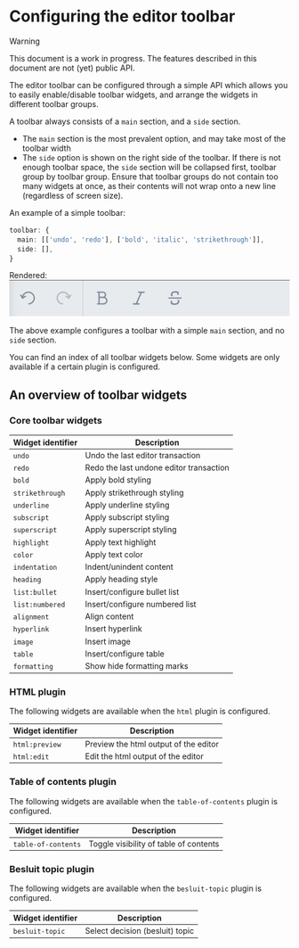 # Configuring the editor toolbar
> [!WARNING]
>This document is a work in progress. 
>The features described in this document are not (yet) public API.

The editor toolbar can be configured through a simple API which allows you to easily enable/disable toolbar widgets, and arrange the widgets in different toolbar groups.

A toolbar always consists of a `main` section, and a `side` section.
- The `main` section is the most prevalent option, and may take most of the toolbar width
- The `side` option is shown on the right side of the toolbar. If there is not enough toolbar space, the `side` section will be collapsed first, toolbar group by toolbar group. Ensure that toolbar groups do not contain too many widgets at once, as their contents will not wrap onto a new line (regardless of screen size).

An example of a simple toolbar:
```ts
toolbar: {
  main: [['undo', 'redo'], ['bold', 'italic', 'strikethrough']],
  side: [],
}
```

Rendered:
![alt text](/docs/images/example-toolbar_simple.png)

The above example configures a toolbar with a simple `main` section, and no `side` section.

You can find an index of all toolbar widgets below.
Some widgets are only available if a certain plugin is configured.

## An overview of toolbar widgets

### Core toolbar widgets

| Widget identifier | Description                             |
| ----------------- | --------------------------------------- |
| `undo`            | Undo the last editor transaction        |
| `redo`            | Redo the last undone editor transaction |
| `bold`            | Apply bold styling                      |
| `strikethrough`   | Apply strikethrough styling             |
| `underline`       | Apply underline styling                 |
| `subscript`       | Apply subscript styling                 |
| `superscript`     | Apply superscript styling               |
| `highlight`       | Apply text highlight                    |
| `color`           | Apply text color                        |
| `indentation`     | Indent/unindent content                 |
| `heading`         | Apply heading style                     |
| `list:bullet`     | Insert/configure bullet list            |
| `list:numbered`   | Insert/configure numbered list          |
| `alignment`       | Align content                           |
| `hyperlink`       | Insert hyperlink                        |
| `image`           | Insert image                            |
| `table`           | Insert/configure table                  |
| `formatting`      | Show hide formatting marks              |


### HTML plugin

The following widgets are available when the `html` plugin is configured.

| Widget identifier | Description                           |
| ----------------- | ------------------------------------- |
| `html:preview`    | Preview the html output of the editor |
| `html:edit`       | Edit the html output of the editor    |
  
### Table of contents plugin

The following widgets are available when the `table-of-contents` plugin is configured.


| Widget identifier   | Description                            |
| ------------------- | -------------------------------------- |
| `table-of-contents` | Toggle visibility of table of contents |

### Besluit topic plugin

The following widgets are available when the `besluit-topic` plugin is configured.

| Widget identifier | Description          |
| ----------------- | -------------------- |
| `besluit-topic`   | Select decision (besluit) topic |

